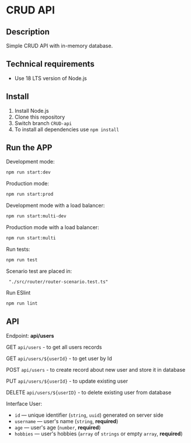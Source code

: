 # CRUD API

## Description

Simple CRUD API with in-memory database.

## Technical requirements

- Use 18 LTS version of Node.js

## Install

1. Install Node.js
2. Clone this repository
3. Switch branch <code>CRUD-api</code>
4. To install all dependencies use <code>npm install</code>

## Run the APP

Development mode:

```bash
npm run start:dev
```

Production mode:

```bash
npm run start:prod
```

Development mode with a load balancer:

```bash
npm run start:multi-dev
```

Production mode with a load balancer:

```bash
npm run start:multi
```

Run tests:

```bash
npm run test
```

Scenario test are placed in:

```
 "./src/router/router-scenario.test.ts"
```

Run ESlint

```bash
npm run lint
```

## API

Endpoint: **api/users**

GET <code>api/users</code> - to get all users records

GET <code>api/users/${userId}</code> - to get user by Id

POST <code>api/users</code> - to create record about new user and store it in database

PUT <code>api/users/${userId}</code> - to update existing user

DELETE <code>api/users/${userID}</code> - to delete existing user from database

Interface User:

- `id` — unique identifier (`string`, `uuid`) generated on server side
- `username` — user's name (`string`, **required**)
- `age` — user's age (`number`, **required**)
- `hobbies` — user's hobbies (`array` of `strings` or empty `array`, **required**)
